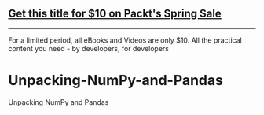 ## [Get this title for $10 on Packt's Spring Sale](https://www.packt.com/V06232?utm_source=github&utm_medium=packt-github-repo&utm_campaign=spring_10_dollar_2022)
-----
For a limited period, all eBooks and Videos are only $10. All the practical content you need \- by developers, for developers

# Unpacking-NumPy-and-Pandas
Unpacking NumPy and Pandas
